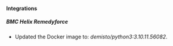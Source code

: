 #### Integrations
##### BMC Helix Remedyforce
- Updated the Docker image to: *demisto/python3:3.10.11.56082*.
